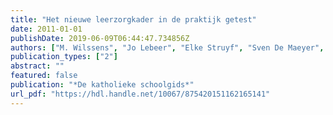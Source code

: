 ```yaml
---
title: "Het nieuwe leerzorgkader in de praktijk getest"
date: 2011-01-01
publishDate: 2019-06-09T06:44:47.734856Z
authors: ["M. Wilssens", "Jo Lebeer", "Elke Struyf", "Sven De Maeyer", "A. Denys", "Timbremont B.", "H. Van de Veire"]
publication_types: ["2"]
abstract: ""
featured: false
publication: "*De katholieke schoolgids*"
url_pdf: "https://hdl.handle.net/10067/875420151162165141"
---
```


